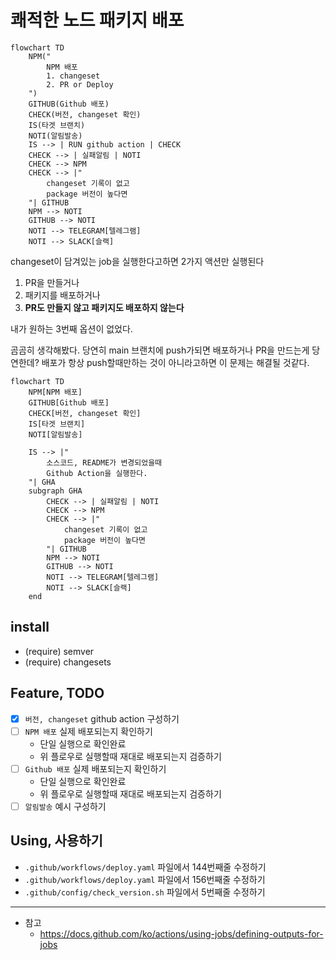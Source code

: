 # 쾌적한 노드 패키지 배포

```mermaid
flowchart TD
    NPM("
        NPM 배포
        1. changeset
        2. PR or Deploy
    ")
    GITHUB(Github 배포)
    CHECK(버전, changeset 확인)
    IS(타겟 브랜치)
    NOTI(알림발송)
    IS --> | RUN github action | CHECK
    CHECK --> | 실패알림 | NOTI
    CHECK --> NPM
    CHECK --> |"
        changeset 기록이 없고
        package 버전이 높다면
    "| GITHUB
    NPM --> NOTI
    GITHUB --> NOTI
    NOTI --> TELEGRAM[텔레그램]
    NOTI --> SLACK[슬랙]
```

changeset이 담겨있는 job을 실행한다고하면 2가지 액션만 실행된다

1. PR을 만들거나
2. 패키지를 배포하거나
3. **PR도 만들지 않고 패키지도 배포하지 않는다**

내가 원하는 3번째 옵션이 없었다.

곰곰히 생각해봤다. 당연히 main 브랜치에 push가되면 배포하거나 PR을 만드는게 당연한데?
배포가 항상 push할때만하는 것이 아니라고하면 이 문제는 해결될 것같다.

```mermaid
flowchart TD
    NPM[NPM 배포]
    GITHUB[Github 배포]
    CHECK[버전, changeset 확인]
    IS[타겟 브랜치]
    NOTI[알림발송]
    
    IS --> |"
        소스코드, README가 변경되었을때
        Github Action을 실행한다.
    "| GHA
    subgraph GHA
        CHECK --> | 실패알림 | NOTI
        CHECK --> NPM
        CHECK --> |"
            changeset 기록이 없고
            package 버전이 높다면
        "| GITHUB
        NPM --> NOTI
        GITHUB --> NOTI
        NOTI --> TELEGRAM[텔레그램]
        NOTI --> SLACK[슬랙]
    end
```

## install

- (require) semver
- (require) changesets

## Feature, TODO

- [x] `버전, changeset` github action 구성하기
- [ ] `NPM 배포` 실제 배포되는지 확인하기
    - 단일 실행으로 확인완료
    - 위 플로우로 실행할때 재대로 배포되는지 검증하기 
- [ ] `Github 배포` 실제 배포되는지 확인하기
    - 단일 실행으로 확인완료
    - 위 플로우로 실행할때 재대로 배포되는지 검증하기
- [ ] `알림발송` 예시 구성하기

## Using, 사용하기

- `.github/workflows/deploy.yaml` 파일에서 144번째줄 수정하기
- `.github/workflows/deploy.yaml` 파일에서 156번째줄 수정하기
- `.github/config/check_version.sh` 파일에서 5번째줄 수정하기




---

- 참고
  - https://docs.github.com/ko/actions/using-jobs/defining-outputs-for-jobs
